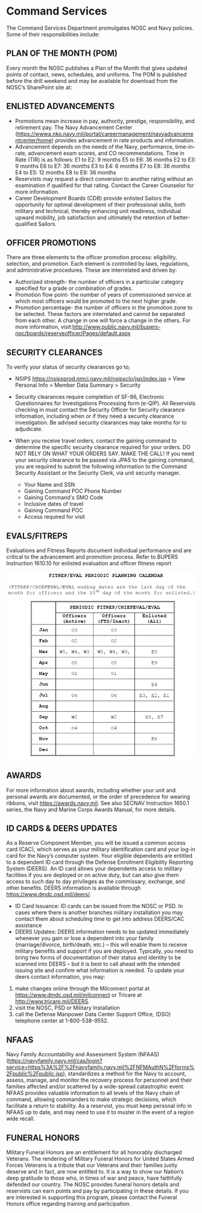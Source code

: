 # Command Services

The Command Services Department promulgates NOSC and Navy policies.  Some of their responsibilities include:

## PLAN OF THE MONTH (POM)
Every month the NOSC publishes a Plan of the Month that gives updated points of contact, news, schedules, and uniforms.  The POM is published before the drill weekend and may be available for download from the NOSC’s SharePoint site at:  

## ENLISTED ADVANCEMENTS
- Promotions mean increase in pay, authority, prestige, responsibility, and retirement pay.  The Navy Advancement Center (https://wwwa.nko.navy.mil/portal/careermanagement/navyadvancementcenter/home) provides advancement in rate products and information. 
- Advancement depends on the needs of the Navy, performance, time-in-rate, advancement exam scores, and CO recommendations.  Time in Rate (TIR) is as follows: 
    E1 to E2: 9 months 			E5 to E6: 36 months
    E2 to E3: 9 months 			E6 to E7: 36 months
    E3 to E4: 6 months			E7 to E8: 36 months
    E4 to E5: 12 months			E8 to E9: 36 months
- Reservists may request a direct conversion to another rating without an examination if qualified for that rating.  Contact the Career Counselor for more information.
- Career Development Boards (CDB) provide enlisted Sailors the opportunity for optimal development of their professional skills, both military and technical, thereby enhancing unit readiness, individual upward mobility, job satisfaction and ultimately the retention of better-qualified Sailors.

## OFFICER PROMOTIONS
There are three elements to the officer promotion process: eligibility, selection, and promotion. Each element is controlled by laws, regulations, and administrative procedures. These are interrelated and driven by:
- Authorized strength- the number of officers in a particular category specified for a grade or combination of grades.
- Promotion flow point- the number of years of commissioned service at which most officers would be promoted to the next higher grade. 
- Promotion percentage- the number of officers in the promotion zone to be selected. These factors are interrelated and cannot be separated from each other. A change in one will force a change in the others. 
For more information, visit:http://www.public.navy.mil/bupers-npc/boards/reserveofficer/Pages/default.aspx

## SECURITY CLEARANCES
To verify your status of security clearances go to; 
- NSIPS https://nsipsprod.nmci.navy.mil/nsipsclo/jsp/index.jsp > View Personal Info > Member Data Summary >	Security  

- Security clearances require completion of SF-86, Electronic Questionnaires for Investigations Processing form (e-QIP).  All Reservists checking in must contact the Security Officer for Security clearance information, including when or if they need a security clearance investigation.  Be advised security clearances may take months for to adjudicate.
- When you receive travel orders, contact the gaining command to determine the specific security clearance required for your orders.  DO NOT RELY ON WHAT YOUR ORDERS SAY.  MAKE THE CALL!  If you need your security clearance to be passed via JPAS to the gaining command, you are required to submit the following information to the Command Security Assistant or the Security Clerk, via unit security manager.

  - Your Name and SSN	
  - Gaining Command POC Phone Number
  - Gaining Command's SMO Code	
  - Inclusive dates of travel
  - Gaining Command POC	
  - Access required for visit
  
## EVALS/FITREPS
Evaluations and Fitness Reports document individual performance and are critical to the advancement and promotion process.  Refer to BUPERS Instruction 1610.10 for enlisted evaluation and officer fitness report 

![FITREP/EVAL Planning Calendar](https://github.com/LanceGundersen/navy-reserve-wiki/blob/master/images/evalplanning.png?raw=true "FITREP/EVAL Planning Calendar")

## AWARDS
For more information about awards, including whether your unit and personal awards are documented, or the order of precedence for wearing ribbons, visit https://awards.navy.mil.  See also SECNAV Instruction 1650.1 series, the Navy and Marine Corps Awards Manual, for more details. 

## ID CARDS & DEERS UPDATES
As a Reserve Component Member, you will be issued a common access card (CAC), which serves as your military identification card and your log-in card for the Navy’s computer system. Your eligible dependents are entitled to a dependent ID card through the Defense Enrollment Eligibility Reporting System (DEERS).  An ID card allows your dependents access to military facilities if you are deployed or on active duty, but can also give them access to such day to day privileges as the commissary, exchange, and other benefits.  DEERS information is available through https://www.dmdc.osd.mil/deers/.
- ID Card Issuance:  ID cards can be issued from the NOSC or PSD. In cases where there is another branches military installation you may contact them about scheduling time to get into address DEERS/CAC assistance 
- DEERS Updates:  DEERS information needs to be updated immediately whenever you gain or lose a dependent into your family (marriage/divorce, birth/death, etc.) – this will enable them to receive military benefits and support if you are deployed.  Typically, you need to bring two forms of documentation of their status and identity to be scanned into DEERS – but it is best to call ahead with the intended issuing site and confirm what information is needed. To update your deers contact information, you may: 

1. make changes online through the Milconnect portal at https://www.dmdc.osd.mil/milconnect or Tricare at http://www.tricare.mil/DEERS. 
2. visit the NOSC, PSD or Military Installation 
3. call the Defense Manpower Data Center Support Office, (DSO) telephone center at 1-800-538-9552.

## NFAAS
Navy Family Accountability and Assessment System (NFAAS) (https://navyfamily.navy.mil/cas/login?service=https%3A%2F%2Fnavyfamily.navy.mil%2FNFMAuthN%2Fforms%2Fpublic%2Fpublic.jsp), standardizes a method for the Navy to account, assess, manage, and monitor the recovery process for personnel and their families affected and/or scattered by a wide-spread catastrophic event.  NFAAS provides valuable information to all levels of the Navy chain of command, allowing commanders to make strategic decisions, which facilitate a return to stability.  As a reservist, you must keep personal info in NFAAS up to date, and may need to use it to muster in the event of a region wide recall.

## FUNERAL HONORS
Military Funeral Honors are an entitlement for all honorably discharged Veterans.  The rendering of Military Funeral Honors for United States Armed Forces Veterans is a tribute that our Veterans and their families justly deserve and in fact, are now entitled to.  It is a way to show our Nation’s deep gratitude to those who, in times of war and peace, have faithfully defended our country.  The NOSC provides funeral honors details and reservists can earn points and pay by participating in these details.  If you are interested in supporting this program, please contact the Funeral Honors office regarding training and participation.
